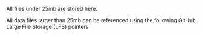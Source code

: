 All files under 25mb are stored here. 

All data files larger than 25mb can be referenced using the following GitHub Large File Storage (LFS) pointers
